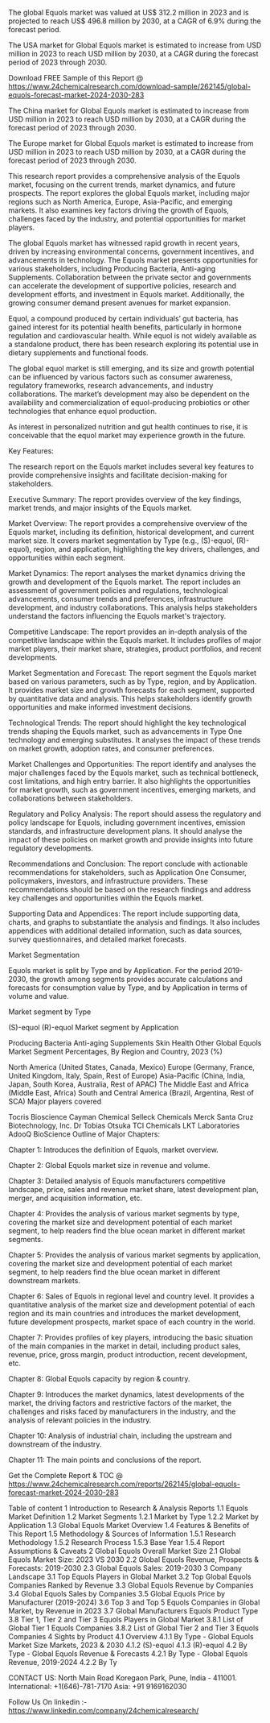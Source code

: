 The global Equols market was valued at US$ 312.2 million in 2023 and is projected to reach US$ 496.8 million by 2030, at a CAGR of 6.9% during the forecast period.

The USA market for Global Equols  market is estimated to increase from USD million in 2023 to reach USD million by 2030, at a CAGR during the forecast period of 2023 through 2030.

Download FREE Sample of this Report @ https://www.24chemicalresearch.com/download-sample/262145/global-equols-forecast-market-2024-2030-283

The China market for Global Equols  market is estimated to increase from USD million in 2023 to reach USD million by 2030, at a CAGR during the forecast period of 2023 through 2030.

The Europe market for Global Equols  market is estimated to increase from USD million in 2023 to reach USD million by 2030, at a CAGR during the forecast period of 2023 through 2030.

This research report provides a comprehensive analysis of the Equols market, focusing on the current trends, market dynamics, and future prospects. The report explores the global Equols market, including major regions such as North America, Europe, Asia-Pacific, and emerging markets. It also examines key factors driving the growth of Equols, challenges faced by the industry, and potential opportunities for market players.

The global Equols market has witnessed rapid growth in recent years, driven by increasing environmental concerns, government incentives, and advancements in technology. The Equols market presents opportunities for various stakeholders, including Producing Bacteria, Anti-aging Supplements. Collaboration between the private sector and governments can accelerate the development of supportive policies, research and development efforts, and investment in Equols market. Additionally, the growing consumer demand present avenues for market expansion.

Equol, a compound produced by certain individuals’ gut bacteria, has gained interest for its potential health benefits, particularly in hormone regulation and cardiovascular health. While equol is not widely available as a standalone product, there has been research exploring its potential use in dietary supplements and functional foods.

The global equol market is still emerging, and its size and growth potential can be influenced by various factors such as consumer awareness, regulatory frameworks, research advancements, and industry collaborations. The market’s development may also be dependent on the availability and commercialization of equol-producing probiotics or other technologies that enhance equol production.

As interest in personalized nutrition and gut health continues to rise, it is conceivable that the equol market may experience growth in the future.

Key Features:

The research report on the Equols market includes several key features to provide comprehensive insights and facilitate decision-making for stakeholders.

Executive Summary: The report provides overview of the key findings, market trends, and major insights of the Equols market.

Market Overview: The report provides a comprehensive overview of the Equols market, including its definition, historical development, and current market size. It covers market segmentation by Type (e.g., (S)-equol, (R)-equol), region, and application, highlighting the key drivers, challenges, and opportunities within each segment.

Market Dynamics: The report analyses the market dynamics driving the growth and development of the Equols market. The report includes an assessment of government policies and regulations, technological advancements, consumer trends and preferences, infrastructure development, and industry collaborations. This analysis helps stakeholders understand the factors influencing the Equols market's trajectory.

Competitive Landscape: The report provides an in-depth analysis of the competitive landscape within the Equols market. It includes profiles of major market players, their market share, strategies, product portfolios, and recent developments.

Market Segmentation and Forecast: The report segment the Equols market based on various parameters, such as by Type, region, and by Application. It provides market size and growth forecasts for each segment, supported by quantitative data and analysis. This helps stakeholders identify growth opportunities and make informed investment decisions.

Technological Trends: The report should highlight the key technological trends shaping the Equols market, such as advancements in Type One technology and emerging substitutes. It analyses the impact of these trends on market growth, adoption rates, and consumer preferences.

Market Challenges and Opportunities: The report identify and analyses the major challenges faced by the Equols market, such as technical bottleneck, cost limitations, and high entry barrier. It also highlights the opportunities for market growth, such as government incentives, emerging markets, and collaborations between stakeholders.

Regulatory and Policy Analysis: The report should assess the regulatory and policy landscape for Equols, including government incentives, emission standards, and infrastructure development plans. It should analyse the impact of these policies on market growth and provide insights into future regulatory developments.

Recommendations and Conclusion: The report conclude with actionable recommendations for stakeholders, such as Application One Consumer, policymakers, investors, and infrastructure providers. These recommendations should be based on the research findings and address key challenges and opportunities within the Equols market.

Supporting Data and Appendices: The report include supporting data, charts, and graphs to substantiate the analysis and findings. It also includes appendices with additional detailed information, such as data sources, survey questionnaires, and detailed market forecasts.

Market Segmentation

Equols market is split by Type and by Application. For the period 2019-2030, the growth among segments provides accurate calculations and forecasts for consumption value by Type, and by Application in terms of volume and value.

Market segment by Type

(S)-equol
(R)-equol
Market segment by Application

Producing Bacteria
Anti-aging Supplements
Skin Health
Other
Global Equols Market Segment Percentages, By Region and Country, 2023 (%)

North America (United States, Canada, Mexico)
Europe (Germany, France, United Kingdom, Italy, Spain, Rest of Europe)
Asia-Pacific (China, India, Japan, South Korea, Australia, Rest of APAC)
The Middle East and Africa (Middle East, Africa)
South and Central America (Brazil, Argentina, Rest of SCA)
Major players covered

Tocris Bioscience
Cayman Chemical
Selleck Chemicals
Merck
Santa Cruz Biotechnology, Inc.
Dr Tobias
Otsuka
TCI Chemicals
LKT Laboratories
AdooQ BioScience
Outline of Major Chapters:

Chapter 1: Introduces the definition of Equols, market overview.

Chapter 2: Global Equols market size in revenue and volume.

Chapter 3: Detailed analysis of Equols manufacturers competitive landscape, price, sales and revenue market share, latest development plan, merger, and acquisition information, etc.

Chapter 4: Provides the analysis of various market segments by type, covering the market size and development potential of each market segment, to help readers find the blue ocean market in different market segments.

Chapter 5: Provides the analysis of various market segments by application, covering the market size and development potential of each market segment, to help readers find the blue ocean market in different downstream markets.

Chapter 6: Sales of Equols in regional level and country level. It provides a quantitative analysis of the market size and development potential of each region and its main countries and introduces the market development, future development prospects, market space of each country in the world.

Chapter 7: Provides profiles of key players, introducing the basic situation of the main companies in the market in detail, including product sales, revenue, price, gross margin, product introduction, recent development, etc.

Chapter 8: Global Equols capacity by region & country.

Chapter 9: Introduces the market dynamics, latest developments of the market, the driving factors and restrictive factors of the market, the challenges and risks faced by manufacturers in the industry, and the analysis of relevant policies in the industry.

Chapter 10: Analysis of industrial chain, including the upstream and downstream of the industry.

Chapter 11: The main points and conclusions of the report.

Get the Complete Report & TOC @ https://www.24chemicalresearch.com/reports/262145/global-equols-forecast-market-2024-2030-283

Table of content
1 Introduction to Research & Analysis Reports
1.1 Equols Market Definition
1.2 Market Segments
1.2.1 Market by Type
1.2.2 Market by Application
1.3 Global Equols Market Overview
1.4 Features & Benefits of This Report
1.5 Methodology & Sources of Information
1.5.1 Research Methodology
1.5.2 Research Process
1.5.3 Base Year
1.5.4 Report Assumptions & Caveats
2 Global Equols Overall Market Size
2.1 Global Equols Market Size: 2023 VS 2030
2.2 Global Equols Revenue, Prospects & Forecasts: 2019-2030
2.3 Global Equols Sales: 2019-2030
3 Company Landscape
3.1 Top Equols Players in Global Market
3.2 Top Global Equols Companies Ranked by Revenue
3.3 Global Equols Revenue by Companies
3.4 Global Equols Sales by Companies
3.5 Global Equols Price by Manufacturer (2019-2024)
3.6 Top 3 and Top 5 Equols Companies in Global Market, by Revenue in 2023
3.7 Global Manufacturers Equols Product Type
3.8 Tier 1, Tier 2 and Tier 3 Equols Players in Global Market
3.8.1 List of Global Tier 1 Equols Companies
3.8.2 List of Global Tier 2 and Tier 3 Equols Companies
4 Sights by Product
4.1 Overview
4.1.1 By Type - Global Equols Market Size Markets, 2023 & 2030
4.1.2 (S)-equol
4.1.3 (R)-equol
4.2 By Type - Global Equols Revenue & Forecasts
4.2.1 By Type - Global Equols Revenue, 2019-2024
4.2.2 By Ty

CONTACT US:
North Main Road Koregaon Park, Pune, India - 411001.
International: +1(646)-781-7170
Asia: +91 9169162030

Follow Us On linkedin :- https://www.linkedin.com/company/24chemicalresearch/
